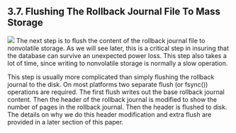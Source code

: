 ## 3\.7\.  Flushing The Rollback Journal File To Mass Storage


![](images/ac/commit-6.gif)
The next step is to flush the content of the rollback journal
file to nonvolatile storage.
As we will see later,
this is a critical step in insuring that the database can survive
an unexpected power loss.
This step also takes a lot of time, since writing to nonvolatile
storage is normally a slow operation.


This step is usually more complicated than simply flushing
the rollback journal to the disk. On most platforms two separate
flush (or fsync()) operations are required. The first flush writes
out the base rollback journal content. Then the header of the
rollback journal is modified to show the number of pages in the
rollback journal. Then the header is flushed to disk. The details
on why we do this header modification and extra flush are provided
in a later section of this paper.


  


